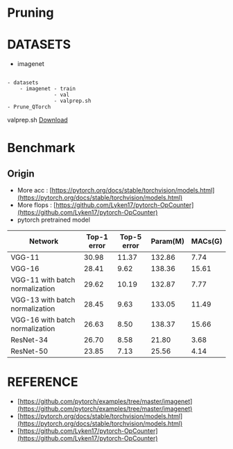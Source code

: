 # Pruning

# DATASETS

- imagenet

```shell

- datasets
    - imagenet - train
               - val
               - valprep.sh
- Prune_QTorch
```

valprep.sh [Download](https://github.com/pytorch/examples/tree/master/imagenet)

# Benchmark

## Origin

- More acc   : [https://pytorch.org/docs/stable/torchvision/models.html](https://pytorch.org/docs/stable/torchvision/models.html)
- More flops : [https://github.com/Lyken17/pytorch-OpCounter](https://github.com/Lyken17/pytorch-OpCounter)
- pytorch pretrained model

|Network|Top-1 error|Top-5 error|Param(M)|MACs(G)|
|------|---|---|---|---|
|VGG-11|30.98|11.37|132.86|7.74|
|VGG-16|28.41|9.62|138.36|15.61|
|VGG-11 with batch normalization|29.62|10.19|132.87|7.77|
|VGG-13 with batch normalization|28.45|9.63|133.05|11.49|
|VGG-16 with batch normalization|26.63|8.50|138.37|15.66|
|ResNet-34|26.70|8.58|21.80|3.68|
|ResNet-50|23.85|7.13|25.56|4.14|

# REFERENCE
- [https://github.com/pytorch/examples/tree/master/imagenet](https://github.com/pytorch/examples/tree/master/imagenet)
- [https://pytorch.org/docs/stable/torchvision/models.html](https://pytorch.org/docs/stable/torchvision/models.html)
- [https://github.com/Lyken17/pytorch-OpCounter](https://github.com/Lyken17/pytorch-OpCounter)
